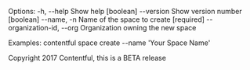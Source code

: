 Options:
  -h, --help                Show help                                  [boolean]
  --version                 Show version number                        [boolean]
  --name, -n                Name of the space to create               [required]
  --organization-id, --org  Organization owning the new space

Examples:
  contentful space create --name 'Your Space Name'

Copyright 2017 Contentful, this is a BETA release
